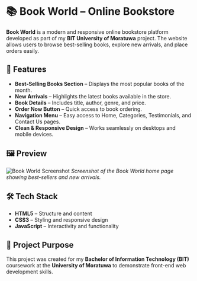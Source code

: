 # 📚 Book World – Online Bookstore

**Book World** is a modern and responsive online bookstore platform developed as part of my **BIT University of Moratuwa** project.
The website allows users to browse best-selling books, explore new arrivals, and place orders easily.

## 🚀 Features

* **Best-Selling Books Section** – Displays the most popular books of the month.
* **New Arrivals** – Highlights the latest books available in the store.
* **Book Details** – Includes title, author, genre, and price.
* **Order Now Button** – Quick access to book ordering.
* **Navigation Menu** – Easy access to Home, Categories, Testimonials, and Contact Us pages.
* **Clean & Responsive Design** – Works seamlessly on desktops and mobile devices.

## 🖼 Preview

![Book World Screenshot](screenshot.png)
*Screenshot of the Book World home page showing best-sellers and new arrivals.*

## 🛠 Tech Stack

* **HTML5** – Structure and content
* **CSS3** – Styling and responsive design
* **JavaScript** – Interactivity and functionality

## 🎯 Project Purpose

This project was created for my **Bachelor of Information Technology (BIT)** coursework at the **University of Moratuwa** to demonstrate front-end web development skills.
